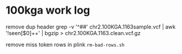 # 100kga work log

remove dup header
grep -v '^##' chr2.100KGA.1163sample.vcf | awk '!seen[$0]++' | bgzip > chr2.100KGA.1163.clean.vcf.gz

remove miss token rows in plink
```rm-bad-rows.sh```

